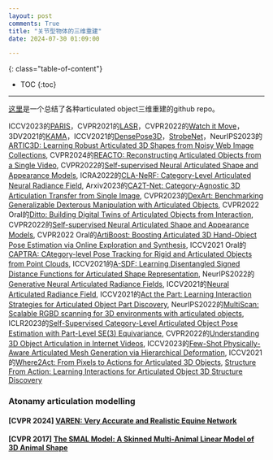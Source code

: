 ```yaml
---
layout: post
comments: True
title: "关节型物体的三维重建"
date: 2024-07-30 01:09:00

---
```


<!--more-->

{: class="table-of-content"}
* TOC
{:toc}

---

[这里](https://github.com/dougefla/Awesome-Articulated-Object-Understanding/tree/main)是一个总结了各种articulated object三维重建的github repo。

ICCV2023的[PARIS](https://3dlg-hcvc.github.io/paris/)，CVPR2021的[LASR](https://lasr-google.github.io/)，CVPR2022的[Watch it Move](https://nvlabs.github.io/watch-it-move/)，3DV2021的[KAMA](https://research.nvidia.com/labs/lpr/publication/iqbal2021kama/)，ICCV2021的[DensePose3D](https://openaccess.thecvf.com/content/ICCV2021/papers/Shapovalov_DensePose_3D_Lifting_Canonical_Surface_Maps_of_Articulated_Objects_to_ICCV_2021_paper.pdf)，[StrobeNet](https://dzhange.github.io/StrobeNet/)，NeurIPS2023的[ARTIC3D: Learning Robust Articulated 3D Shapes from Noisy Web Image Collections](https://chhankyao.github.io/artic3d/), CVPR2024的[REACTO: Reconstructing Articulated Objects from a Single Video](https://chaoyuesong.github.io/REACTO/), CVPR2022的[Self-supervised Neural Articulated Shape and Appearance Models](https://weify627.github.io/nasam/), ICRA2022的[CLA-NeRF: Category-Level Articulated Neural Radiance Field](https://github.com/zubair-irshad/articulated-object-nerf), Arxiv2023的[CA2T-Net: Category-Agnostic 3D Articulation Transfer from Single Image](https://arxiv.org/pdf/2301.02232), CVPR2023的[DexArt: Benchmarking Generalizable Dexterous Manipulation with Articulated Objects](https://www.chenbao.tech/dexart/), CVPR2022 Oral的[Ditto: Building Digital Twins of Articulated Objects from Interaction](https://ut-austin-rpl.github.io/Ditto/), CVPR2022的[Self-supervised Neural Articulated Shape and Appearance Models](https://weify627.github.io/nasam/), CVPR2022 Oral的[ArtiBoost: Boosting Articulated 3D Hand-Object Pose Estimation via Online Exploration and Synthesis](https://github.com/lixiny/ArtiBoost), ICCV2021 Oral的[CAPTRA: CAtegory-level Pose Tracking for Rigid and Articulated Objects from Point Clouds](https://yijiaweng.github.io/CAPTRA/), ICCV2021的[A-SDF: Learning Disentangled Signed Distance Functions for Articulated Shape Representation](https://jitengmu.github.io/A-SDF/), NeurIPS2022的[Generative Neural Articulated Radiance Fields](http://www.computationalimaging.org/publications/gnarf/), ICCV2021的[Neural Articulated Radiance Field](https://github.com/nogu-atsu/NARF), ICCV2021的[Act the Part: Learning Interaction Strategies for Articulated Object Part Discovery](https://atp.cs.columbia.edu/), NeurIPS2022的[MultiScan: Scalable RGBD scanning for 3D environments with articulated objects](https://3dlg-hcvc.github.io/multiscan/#/), ICLR2023的[Self-Supervised Category-Level Articulated Object Pose Estimation with Part-Level SE(3) Equivariance](https://equi-articulated-pose.github.io/), CVPR2022的[Understanding 3D Object Articulation in Internet Videos](https://jasonqsy.github.io/Articulation3D/), ICCV2023的[Few-Shot Physically-Aware Articulated Mesh Generation via Hierarchical Deformation](https://meowuu7.github.io/few-arti-obj-gen/), ICCV2021的[Where2Act: From Pixels to Actions for Articulated 3D Objects](https://cs.stanford.edu/~kaichun/where2act/), [Structure From Action: Learning Interactions for Articulated Object 3D Structure Discovery](https://sfa.cs.columbia.edu/)


### Atonamy articulation modelling 

#### \[**CVPR 2024**\] [VAREN: Very Accurate and Realistic Equine Network](https://varen.is.tue.mpg.de/)

#### \[**CVPR 2017**\] [The SMAL Model: A Skinned Multi-Animal Linear Model of 3D Animal Shape](https://smal.is.tue.mpg.de/)
